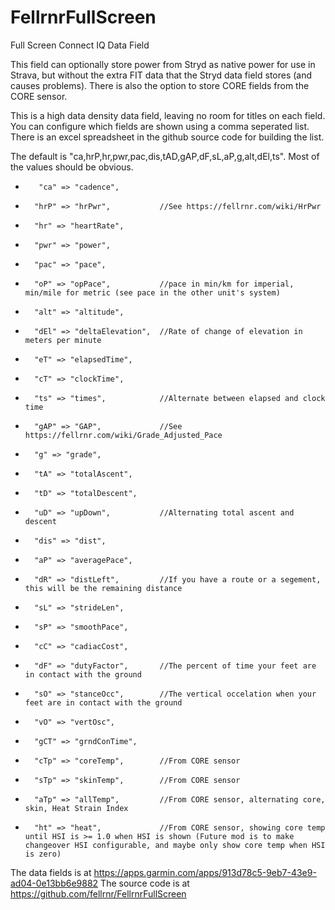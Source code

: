 # FellrnrFullScreen
Full Screen Connect IQ Data Field

This field can optionally  store power from Stryd as native power for use in Strava, but without the extra FIT data that the Stryd data field stores (and causes problems). There is also the option to store CORE fields from the CORE sensor. 

This is a high data density data field, leaving no room for titles on each field. You can configure which fields are shown using a comma seperated list. There is an excel spreadsheet in the github source code for building the list. 

The default is "ca,hrP,hr,pwr,pac,dis,tAD,gAP,dF,sL,aP,g,alt,dEl,ts". Most of the values should be obvious. 

-        "ca" => "cadence", 
-		"hrP" => "hrPwr",			//See https://fellrnr.com/wiki/HrPwr
-		"hr" => "heartRate",
-		"pwr" => "power",
-		"pac" => "pace",
-		"oP" => "opPace",			//pace in min/km for imperial, min/mile for metric (see pace in the other unit's system)
-		"alt" => "altitude",
-		"dEl" => "deltaElevation", 	//Rate of change of elevation in meters per minute
-		"eT" => "elapsedTime",
-		"cT" => "clockTime",
-		"ts" => "times",			//Alternate between elapsed and clock time
-		"gAP" => "GAP",				//See https://fellrnr.com/wiki/Grade_Adjusted_Pace
-		"g" => "grade",
-		"tA" => "totalAscent",
-		"tD" => "totalDescent",
-		"uD" => "upDown",			//Alternating total ascent and descent
-		"dis" => "dist",
-		"aP" => "averagePace",
-		"dR" => "distLeft",			//If you have a route or a segement, this will be the remaining distance
-		"sL" => "strideLen",
-		"sP" => "smoothPace",
-		"cC" => "cadiacCost",
-		"dF" => "dutyFactor",		//The percent of time your feet are in contact with the ground
-		"sO" => "stanceOcc",		//The vertical occelation when your feet are in contact with the ground
-		"vO" => "vertOsc",
-		"gCT" => "grndConTime",
-		"cTp" => "coreTemp",		//From CORE sensor
-		"sTp" => "skinTemp",		//From CORE sensor
-		"aTp" => "allTemp",			//From CORE sensor, alternating core, skin, Heat Strain Index
-		"ht" => "heat",				//From CORE sensor, showing core temp until HSI is >= 1.0 when HSI is shown (Future mod is to make changeover HSI configurable, and maybe only show core temp when HSI is zero)

The data fields is at https://apps.garmin.com/apps/913d78c5-9eb7-43e9-ad04-0e13bb6e9882
The source code is at https://github.com/fellrnr/FellrnrFullScreen
